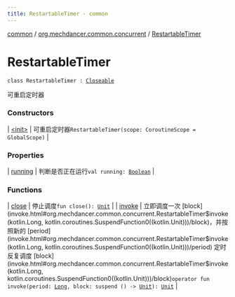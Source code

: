 ```yaml
---
title: RestartableTimer - common
---
```


[common](../../index.html) / [org.mechdancer.common.concurrent](../index.html) / [RestartableTimer](./index.html)

# RestartableTimer

`class RestartableTimer : `[`Closeable`](https://docs.oracle.com/javase/6/docs/api/java/io/Closeable.html)

可重启定时器

### Constructors

| [&lt;init&gt;](-init-.html) | 可重启定时器`RestartableTimer(scope: CoroutineScope = GlobalScope)` |

### Properties

| [running](running.html) | 判断是否正在运行`val running: `[`Boolean`](https://kotlinlang.org/api/latest/jvm/stdlib/kotlin/-boolean/index.html) |

### Functions

| [close](close.html) | 停止调度`fun close(): `[`Unit`](https://kotlinlang.org/api/latest/jvm/stdlib/kotlin/-unit/index.html) |
| [invoke](invoke.html) | 立即调度一次 [block](invoke.html#org.mechdancer.common.concurrent.RestartableTimer$invoke(kotlin.Long, kotlin.coroutines.SuspendFunction0((kotlin.Unit)))/block)，并按照新的 [period](invoke.html#org.mechdancer.common.concurrent.RestartableTimer$invoke(kotlin.Long, kotlin.coroutines.SuspendFunction0((kotlin.Unit)))/period) 定时反复调度 [block](invoke.html#org.mechdancer.common.concurrent.RestartableTimer$invoke(kotlin.Long, kotlin.coroutines.SuspendFunction0((kotlin.Unit)))/block)`operator fun invoke(period: `[`Long`](https://kotlinlang.org/api/latest/jvm/stdlib/kotlin/-long/index.html)`, block: suspend () -> `[`Unit`](https://kotlinlang.org/api/latest/jvm/stdlib/kotlin/-unit/index.html)`): `[`Unit`](https://kotlinlang.org/api/latest/jvm/stdlib/kotlin/-unit/index.html) |

